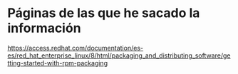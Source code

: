 # Páginas de las que he sacado la información 
https://access.redhat.com/documentation/es-es/red_hat_enterprise_linux/8/html/packaging_and_distributing_software/getting-started-with-rpm-packaging
